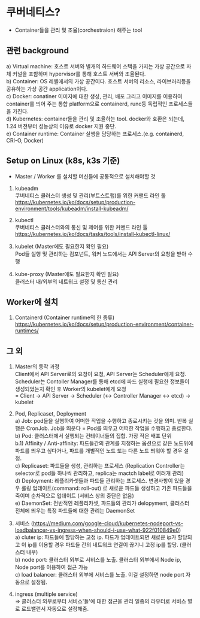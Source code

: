 # 쿠버네티스?
  - Container들을 관리 및 조율(corchestraion) 해주는 tool  

## 관련 background
  a) Virtual machine: 호스트 서버와 별개의 하드웨어 스택을 가지는 가상 공간으로 자체 커널을 포함하며 hypervisor를 통해 호스트 서버와 조율된다.  
  b) Container: OS 레벨에서의 가상 공간이다. 호스트 서버의 리소스, 라이브러리등을 공유하는 가상 공간 application이다.    
  c) Docker: conatiner 이미지에 대한 생성, 관리, 배포 그리고 이미지를 이용하여 container를 띄어 주는 통합 platform으로 containerd, runc등 독립적인 프로세스들을 가진다.   
  d) Kubernetes: container들을 관리 및 조율하는 tool. docker와 호환은 되는데, 1.24 버전부터 성능상의 이유로 docker 지원 중단.    
  e) Container runtime: Container 실행을 담당하는 프로세스.(e.g. containerd, CRI-O, Docker)   



## Setup on Linux (k8s, k3s 기준)
  - Master / Worker 를 설치할 머신들에 공통적으로 설치해야할 것  

1. kubeadm   
  쿠버네티스 클러스터 생성 및 관리(부트스트랩)를 위한 커맨드 라인 툴   
  https://kubernetes.io/ko/docs/setup/production-environment/tools/kubeadm/install-kubeadm/
  
2. kubectl   
  쿠버네티스 클러스터와의 통신 및 제어를 위한 커맨드 라인 툴   
  https://kubernetes.io/ko/docs/tasks/tools/install-kubectl-linux/
  
3. kubelet (Master에도 필요한지 확인 필요)      
  Pod들 실행 및 관리하는 컴포넌트, 워커 노드에서는 API Server의 요청을 받아 수행    
  
4. kube-proxy (Master에도 필요한지 확인 필요)   
  클러스터 내/외부의 네트워크 설정 및 통신 관리   

## Worker에 설치

1. Containerd (Container runtime의 한 종류)   
  https://kubernetes.io/ko/docs/setup/production-environment/container-runtimes/   

 
## 그 외   

1. Master의 동작 과정   
  Client에서 API Server로의 요청이 요청, API Server는 Scheduler에게 요청. Scheduler는 Contoller Manager를 통해 etcd에 파드 실행에 필요한 정보들이 생성되었는지 확인 후 Worker의 kubelet에게 요청   
  = Client -> API Server -> Scheduler (<-> Controller Manager <-> etcd) -> kubelet   


2. Pod, Replicaset, Deployment   
  a) Job: pod들을 실행하여 어떠한 작업을 수행하고 종료시키는 것을 의미. 반복 실행은 CronJob. Job을 띄운다 = Pod를 띄우고 어떠한 작업을 수행하고 종료한다.   
  b) Pod: 클러스터에서 실행되는 컨테이너들의 집합. 가장 작은 배포 단위    
    b.1) Affinity / Anti-affinity: 파드들간의 관계를 지정하는 옵션으로 같은 노드위에 파드를 띄우고 싶다거나, 파드를 개별적인 노드 또는 다른 노드 띄워야 할 경우 설정.   
  c) Replicaset: 파드들을 생성, 관리하는 프로세스 (Replication Controller는 selector로 pod들 하나씩 관리하고, replica는 mactch label로 여러개 관리)   
  d) Deployment: 레플리카셋들과 파드들 관리하는 프로세스. 변경사항이 있을 경우 롤링 업데이트(command: roll-out) 로 새로운 파드들 생성하고 기존 파드들을 죽이며 순차적으로 업데이트 (서비스 상의 중단은 없음)   
  e) DaemonSet: 전반적인 레플리카셋, 파드들의 관리가 delopyment, 클러스터 전체에 띄우는 특정 파드들에 대한 관리는 DaemonSet   
  


3. 서비스 (https://medium.com/google-cloud/kubernetes-nodeport-vs-loadbalancer-vs-ingress-when-should-i-use-what-922f010849e0)   
  a) cluter ip: 파드들에 할당하는 고정 ip. 파드가 업데이트되면 새로운 ip가 할당되고 이 ip를 이용할 경우 파드들 간의 네트워크 연결이 끊기니 고정 ip를 할당. (클러스터 내부)   
  b) node port: 클러스터 외부로 서비스를 노출. 클러스터 외부에서 Node ip, Node port를 이용하여 접근 가능   
  c) load balancer: 클러스터 외부에 서비스를 노출. 이걸 설정하면 node port 자동으로 설정됨.   
 
4. ingress (multiple service)   
  => 클러스터 외부로부터 서비스'들'에 대한 접근을 관리 일종의 라우터로 서비스 별로 로드밸런서 자동으로 설정해줌.    
